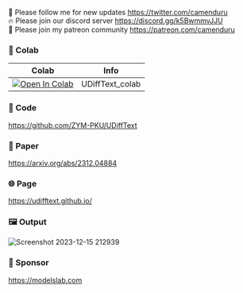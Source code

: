 🐣 Please follow me for new updates https://twitter.com/camenduru <br />
🔥 Please join our discord server https://discord.gg/k5BwmmvJJU <br />
🥳 Please join my patreon community https://patreon.com/camenduru <br />

### 🦒 Colab

| Colab | Info
| --- | --- |
[![Open In Colab](https://colab.research.google.com/assets/colab-badge.svg)](https://colab.research.google.com/github/camenduru/UDiffText-colab/blob/main/UDiffText_colab.ipynb) | UDiffText_colab

### 🧬 Code
https://github.com/ZYM-PKU/UDiffText

### 📄 Paper
https://arxiv.org/abs/2312.04884

### 🌐 Page
https://udifftext.github.io/

### 🖼 Output
![Screenshot 2023-12-15 212939](https://github.com/camenduru/UDiffText-colab/assets/54370274/d3a992ef-c845-40cb-aa0d-18338b77f97f)

### 🏢 Sponsor
https://modelslab.com
